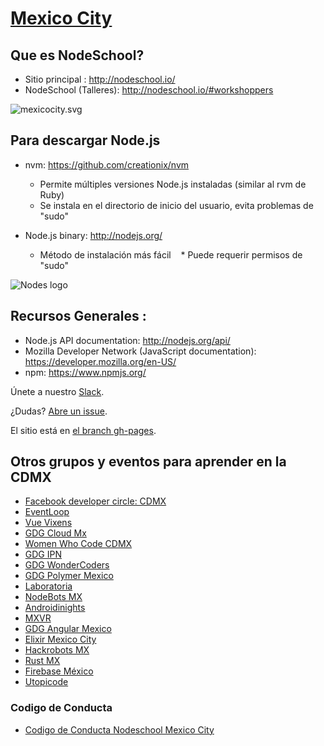 [Mexico City](http://nodeschool.io/mexicocity/)
======
Que es NodeSchool?
------
* Sitio principal : http://nodeschool.io/
* NodeSchool (Talleres): http://nodeschool.io/#workshoppers

![mexicocity.svg](http://nodeschool.io/images/nodeschool-mexicocity.svg)

Para descargar Node.js
------
* nvm: https://github.com/creationix/nvm
   * Permite múltiples versiones Node.js instaladas (similar al rvm de Ruby)
   * Se instala en el directorio de inicio del usuario, evita problemas de "sudo"

* Node.js binary: http://nodejs.org/
   * Método de instalación más fácil
   * Puede requerir permisos de "sudo"

![Nodes logo](assets/images/node-logo.png)

Recursos Generales :
------
* Node.js API documentation: http://nodejs.org/api/
* Mozilla Developer Network (JavaScript documentation): https://developer.mozilla.org/en-US/
* npm: https://www.npmjs.org/


Únete a nuestro [Slack](https://chat.javascriptmx.com).

¿Dudas? [Abre un issue](https://github.com/nodeschool/mexicocity/issues).

El sitio está en [el branch gh-pages](https://github.com/nodeschool/mexicocity/tree/gh-pages).

## Otros grupos y eventos para aprender en la CDMX

- [Facebook developer circle: CDMX](https://www.facebook.com/groups/DevCCiudaddeMexico/)
- [EventLoop](https://www.facebook.com/eventloopmx/)
- [Vue Vixens](https://www.facebook.com/Vue-Vixens-M%C3%A9xico-228609218010964/)
- [GDG Cloud Mx](https://www.facebook.com/gdgcloudmx/)
- [Women Who Code CDMX](http://www.meetup.com/Women-Who-Code-Mexico-City/)
- [GDG IPN](https://www.facebook.com/GDGIPN)
- [GDG WonderCoders](http://www.meetup.com/GDGWonderCoders/)
- [GDG Polymer Mexico](https://www.meetup.com/es-ES/GDGPolymerMexico/)
- [Laboratoria](https://www.laboratoria.la/)
- [NodeBots MX](https://www.meetup.com/es-ES/NodeBotsMX/)
- [Androidinights](https://www.meetup.com/es-ES/Androidinights/)
- [MXVR](https://www.meetup.com/es-ES/mxvrco/)
- [GDG Angular Mexico](https://www.meetup.com/es-ES/angularmexico/)
- [Elixir Mexico City](https://www.meetup.com/es-ES/Elixir-Mexico-City/)
- [Hackrobots MX](https://www.meetup.com/es-ES/HackrobotsMX/)
- [Rust MX](https://www.meetup.com/es-ES/Rust-MX/)
- [Firebase México](https://www.facebook.com/firebasemexico/)
- [Utopicode](http://www.utopicode.com/)

### Codigo de Conducta

- [Codigo de Conducta Nodeschool Mexico City](code-of-conduct.md)
